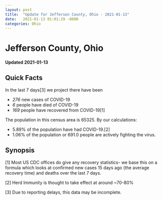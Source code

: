 ```yaml
---
layout: post
title:  "Update for Jefferson County, Ohio - 2021-01-13"
date:   2021-01-13 01:01:29 -0600
categories: Ohio
---
```


# Jefferson County, Ohio
#### Updated 2021-01-13

## Quick Facts

In the last 7 days[3] we project there have been
- *276* new cases of COVID-19
- *6* people have died of COVID-19
- *169* people have recovered from COVID-19[1]

The population in this census area is 65325. By our calculations:
- 5.89% of the population have had COVID-19.[2]
- 1.06% of the population or 691.0 people are actively fighting the virus.

## Synopsis




[1] Most US CDC offices do give any recovery statistics- we base this on a formula which looks at confirmed new cases
15 days ago (the average recovery time) and deaths over the last 7 days.

[2] Herd Immunity is thought to take effect at around ~70-80%

[3] Due to reporting delays, this data may be incomplete.
 
    